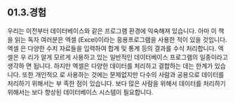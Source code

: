 ## 01.3.경험 
우리는 이전부터 데이터베이스와 같은 프로그램 환경에 익숙해져 있습니다. 아마 이 책을 읽는 독자 여러분은 엑셀 (Excel)이라는 응용프로그램을 사용한 적이 있을 것입니다. 엑셀 은 다양한 수치 자료들을 입력하여 합계 및 통계 등의 결과를 수식 처리합니다. 엑셀은 우 리가 알게 모르게 사용하고 있는 일반적인 데이터베이스 프로그램의 일종이라고 생각하 면 됩니다. 
하지만 엑셀은 다양한 데이터를 처리하고 결합하는 데는 한계가 있습니다. 또한 개인적으 
로 사용하는 것에는 문제없지만 다수의 사람과 공용으로 데이터를 처리하기 위해서는 부 족한 점이 있습니다. 보다 많은 사람을 위해서 데이터를 처리하기 위해서는 보다 향상된 데이터베이스 시스템이 필요합니다. 